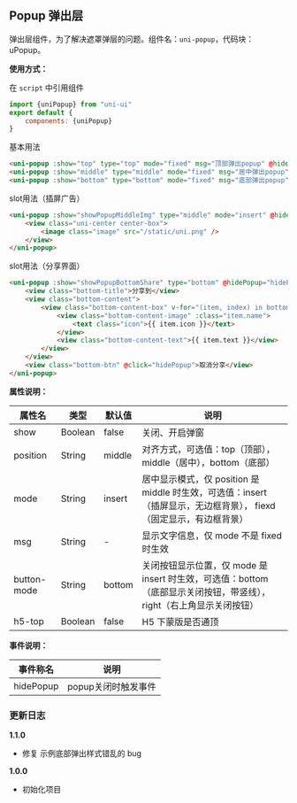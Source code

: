 ## Popup 弹出层

弹出层组件，为了解决遮罩弹层的问题。组件名：``uni-popup``，代码块： uPopup。


**使用方式：**

在 ``script`` 中引用组件 

```javascript
import {uniPopup} from "uni-ui"
export default {
    components: {uniPopup}
}
```

基本用法

```html
<uni-popup :show="top" type="top" mode="fixed" msg="顶部弹出popup" @hidePopup="hidePopup"></uni-popup>
<uni-popup :show="middle" type="middle" mode="fixed" msg="居中弹出popup" @hidePopup="hidePopup"></uni-popup>
<uni-popup :show="bottom" type="bottom" mode="fixed" msg="底部弹出popup" @hidePopup="hidePopup"></uni-popup>
```

slot用法（插屏广告）

```html
<uni-popup :show="showPopupMiddleImg" type="middle" mode="insert" @hidePopup="hidePopup">
	<view class="uni-center center-box">
		<image class="image" src="/static/uni.png" />
	</view>
</uni-popup>
```

slot用法（分享界面）

```html
<uni-popup :show="showPopupBottomShare" type="bottom" @hidePopup="hidePopup">
	<view class="bottom-title">分享到</view>
	<view class="bottom-content">
		<view class="bottom-content-box" v-for="(item, index) in bottomData" :key="index">
			<view class="bottom-content-image" :class="item.name">
				<text class="icon">{{ item.icon }}</text>
			</view>
			<view class="bottom-content-text">{{ item.text }}</view>
		</view>
	</view>
	<view class="bottom-btn" @click="hidePopup">取消分享</view>
</uni-popup>
```


**属性说明：**

|  属性名	|    类型	| 默认值| 说明	|
| ---		| ---		| ---	| ---	|
| show		| Boolean	|false	| 关闭、开启弹窗	|
| position	| String	|middle	| 对齐方式，可选值：top（顶部），middle（居中），bottom（底部）|
| mode		| String	|insert	| 居中显示模式，仅 position 是 middle 时生效，可选值：insert（插屏显示，无边框背景）， fiexd（固定显示，有边框背景）|
| msg		| String	|	-	| 显示文字信息，仅 mode 不是 fixed 时生效|
| button-mode| String	|bottom	| 关闭按钮显示位置，仅 mode 是 insert 时生效，可选值：bottom（底部显示关闭按钮，带竖线）， right（右上角显示关闭按钮）|
| h5-top| Boolean	|false	| H5 下蒙版是否通顶 |


**事件说明：**

|事件称名|说明|
|---|----|
|hidePopup|popup关闭时触发事件|

### 更新日志


**1.1.0**
- 修复 示例底部弹出样式错乱的 bug

**1.0.0**
- 初始化项目
